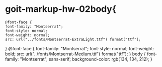 # goit-markup-hw-02body{
    @font-face {
    font-family: "Montserrat";
    font-style: normal;
    font-weight: normal;
    src: url("../fonts/Montserrat-ExtraLight.ttf") format("ttf");
  }
@font-face {
    font-family: "Montserrat";
    font-style: normal;
    font-weight: bold;
    src: url("../fonts/Montserrat-Medium.ttf") format("ttf");
  }
  body {
    font-family: "Montserrat", sans-serif;
    background-color: rgb(134, 134, 212);
  }